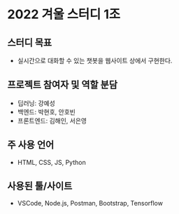 # 2022 겨울 스터디 1조

## 스터디 목표
- 실시간으로 대화할 수 있는 챗봇을 웹사이트 상에서 구현한다.

## 프로젝트 참여자 및 역할 분담
- 딥러닝: 강예성
- 백엔드: 박현호, 안호빈
- 프론트엔드: 김해인, 서은영

## 주 사용 언어
- HTML, CSS, JS, Python

## 사용된 툴/사이트
- VSCode, Node.js, Postman, Bootstrap, Tensorflow

